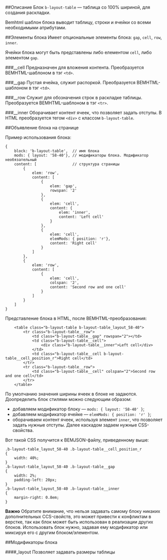 ##Описание
Блок `b-layout-table` — таблица со 100% шириной, для создания раскладки.

Bemhtml шаблон блока выводит таблицу, строки и ячейки со всеми необходимыми атрибутами.

##Элементы блока
Имеет опциональные элементы блока: `gap`, `cell`, `row`, `inner`.

Ячейки блока могут быть представлены либо елементом `cell`, либо элементом `gap`.

###__cell
Предназначен для вложения контента.
Преобразуется BEMHTML-шаблоном в тэг `<td>`.

###__gap
Пустая ячейка, служит распоркой.
Преобразуется BEMHTML-шаблоном в тэг `<td>`.

###__row
Служит для обозначения строк в раскладке таблицы.
Преобразуется BEMHTML-шаблоном в тэг `<tr>`.

###__inner
Оборачивает контент ячеек, что позволяет задать отступы.
В HTML преобразуется тегом `<div>` с классом `b-layout-table`.

##Объявление блока на странице

Пример использования блока:

```bemjson
{
    block: 'b-layout-table',  // имя блока
    mods: { layout: '58-40'}, // модификаторы блока. Модификатор необязательный
    content: [                // структура страницы
        {
            elem: 'row',
            content: [
                {
                    elem: 'gap',
                    rowspan: '2'
                },
                {
                    elem: 'cell',
                    content: {
                        elem: 'inner',
                        content: 'Left cell'
                    }
                },
                {
                    elem: 'cell',
                    elemMods: { position: 'r'},
                    content: 'Right cell'
                }
            ]
        },
        {
            elem: 'row',
            content: [
                {
                    elem: 'cell',
                    colspan: '2',
                    content: 'Second row and one cell'
                }
            ]
        }
    ]
}
```
Представление блока в HTML, после BEMHTML-преобразования:

```
	<table class="b-layout-table b-layout-table_layout_58-40">
		<tr class="b-layout-table__row">
			<td class="b-layout-table__gap" rowspan="2"></td>
			<td class="b-layout-table__cell">
				<div class="b-layout-table__inner">Left cell</div>
			</td>
			<td class="b-layout-table__cell b-layout-table__cell_position_r">Right cell</td>
		</tr>
		<tr class="b-layout-table__row">
			<td class="b-layout-table__cell" colspan="2">Second row and one cell</td>
		</tr>
	</table>
```
По умолчанию значения ширины ячеек в блоке не задаются. Доопределить блок стилями можно следующим образом:
* добавляем модификатор блоку — `mods: { layout: '58-40' }`;
* добавляем модификатор ячейке — `elemMods: { position: 'r' }`;
* оборачиваем контент ячеек, используя элемент `inner`, что позволяет задать нужные отступы. Далее каскадом задаем нужные  CSS-свойства.

Вот такой CSS получится к BEMJSON-файлу, приведенному выше:

```
.b-layout-table_layout_58-40 .b-layout-table__cell_position_r
{
    width: 40%;
}
.b-layout-table_layout_58-40 .b-layout-table__gap
{
    width: 2%;
    padding-left: 20px;
}
.b-layout-table_layout_58-40 .b-layout-table__inner
{
    margin-right: 0.8em;
}
```
**Важно**
Обратите внимание, что нельзя задавать самому блоку никаких дополнительных CCS-свойств, это может привести к конфликтам в верстке, так как блок может быть использован в реализации других блоков.
Использовать блок нужно, задавая ему модификатор или миксируя его с другим блоком/элементом.

##Модификаторы блока

####_layout
Позволяет задавать размеры таблицы
